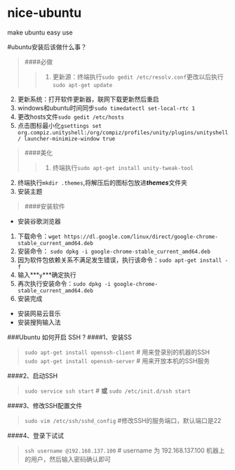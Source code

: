 # nice-ubuntu
make ubuntu easy use


#ubuntu安装后该做什么事？

>####必做
>>1. 更新源：终端执行`sudo gedit /etc/resolv.conf`更改以后执行`sudo apt-get update`
2. 更新系统：打开软件更新器，联网下载更新然后重启  
3. windows和ubuntu时间同步`sudo timedatectl set-local-rtc 1`
4. 更改hosts文件`sudo gedit /etc/hosts`
5. 点击图标最小化`gsettings set org.compiz.unityshell:/org/compiz/profiles/unity/plugins/unityshell/ launcher-minimize-window true
`  

>####美化
>>1. 终端执行`sudo apt-get install unity-tweak-tool`
2. 终端执行`mkdir .themes`,将解压后的图标包放进***themes***文件夹
3. 安装主题   
 
>####安装软件

- 安装谷歌浏览器

1. 下载命令：`wget https://dl.google.com/linux/direct/google-chrome-stable_current_amd64.deb`   
2. 安装命令： `sudo dpkg -i google-chrome-stable_current_amd64.deb`   
3. 因为软件包依赖关系不满足发生错误，执行该命令：`sudo apt-get install -f`   
4. 输入***`y`***确定执行   
5. 再次执行安装命令：`sudo dpkg -i google-chrome-stable_current_amd64.deb`   
6. 安装完成   

- 安装网易云音乐
- 安装搜狗输入法





###Ubuntu 如何开启 SSH ?
####1、安装SS
>`sudo apt-get install openssh-client`   # 用来登录别的机器的SSH  
`sudo apt-get install openssh-server`   # 用来开放本机的SSH服务

####2、启动SSH
>`sudo service ssh start`  # **或**   `sudo /etc/init.d/ssh start`

####3、修改SSH配置文件
>`sudo vim /etc/ssh/sshd_config`   #修改SSH的服务端口，默认端口是22

####4、登录下试试
>`ssh username @192.168.137.100`  # username 为 192.168.137.100 机器上的用户，然后输入密码确认即可

